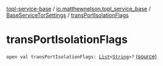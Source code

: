[topl-service-base](../../index.md) / [io.matthewnelson.topl_service_base](../index.md) / [BaseServiceTorSettings](index.md) / [transPortIsolationFlags](./trans-port-isolation-flags.md)

# transPortIsolationFlags

`open val transPortIsolationFlags: `[`List`](https://kotlinlang.org/api/latest/jvm/stdlib/kotlin.collections/-list/index.html)`<`[`String`](https://kotlinlang.org/api/latest/jvm/stdlib/kotlin/-string/index.html)`>?` [(source)](https://github.com/05nelsonm/TorOnionProxyLibrary-Android/blob/master/topl-service-base/src/main/java/io/matthewnelson/topl_service_base/BaseServiceTorSettings.kt#L772)